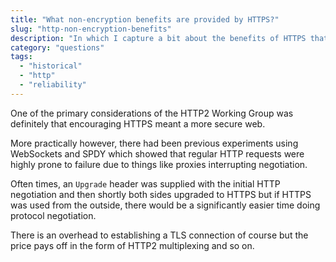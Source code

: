 ```yaml
---
title: "What non-encryption benefits are provided by HTTPS?"
slug: "http-non-encryption-benefits"
description: "In which I capture a bit about the benefits of HTTPS that aren't related to security"
category: "questions"
tags:
  - "historical"
  - "http"
  - "reliability"
---
```


One of the primary considerations of the HTTP2 Working Group was definitely that encouraging HTTPS meant a more secure web.

More practically however, there had been previous experiments using WebSockets and SPDY which showed that regular HTTP requests were highly prone to failure due to things like proxies interrupting negotiation.

Often times, an `Upgrade` header was supplied with the initial HTTP negotiation and then shortly both sides upgraded to HTTPS but if HTTPS was used from the outside, there would be a significantly easier time doing protocol negotiation.

There is an overhead to establishing a TLS connection of course but the price pays off in the form of HTTP2 multiplexing and so on.
